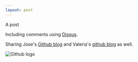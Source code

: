 ```yaml
---
layout: post
---
```

A post

Including comments using [Disqus](http://www.disqus.com).

Sharing Jose's [Github blog](http://joseai.github.io/) and Valeria's [github blog](http://valesbc.github.io/) as well.

![Github logo](http://jaredmusil.com/img/icon/social/github.png)
